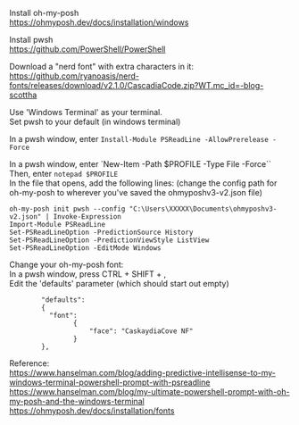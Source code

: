 Install oh-my-posh <br/>
https://ohmyposh.dev/docs/installation/windows

Install pwsh <br/>
https://github.com/PowerShell/PowerShell

Download a "nerd font" with extra characters in it: <br/>
https://github.com/ryanoasis/nerd-fonts/releases/download/v2.1.0/CascadiaCode.zip?WT.mc_id=-blog-scottha

Use 'Windows Terminal' as your terminal. <br/>
Set pwsh to your default (in windows terminal)

In a pwsh window, enter ```Install-Module PSReadLine -AllowPrerelease -Force```

In a pwsh window, enter `New-Item -Path $PROFILE -Type File -Force`` <br/>
Then, enter ```notepad $PROFILE``` <br/>
In the file that opens, add the following lines: (change the config path for oh-my-posh to wherever you've saved the ohmyposhv3-v2.json file) <br/>

```
oh-my-posh init pwsh --config "C:\Users\XXXXX\Documents\ohmyposhv3-v2.json" | Invoke-Expression
Import-Module PSReadLine
Set-PSReadLineOption -PredictionSource History
Set-PSReadLineOption -PredictionViewStyle ListView
Set-PSReadLineOption -EditMode Windows
```

Change your oh-my-posh font: <br/>
In a pwsh window, press CTRL + SHIFT + , <br/>
Edit the 'defaults' parameter (which should start out empty) <br/>
```
        "defaults": 
        {            
          "font":
                {
                    "face": "CaskaydiaCove NF"
                }
        },
```


Reference: <br/>
https://www.hanselman.com/blog/adding-predictive-intellisense-to-my-windows-terminal-powershell-prompt-with-psreadline <br/>
https://www.hanselman.com/blog/my-ultimate-powershell-prompt-with-oh-my-posh-and-the-windows-terminal <br/>
https://ohmyposh.dev/docs/installation/fonts
